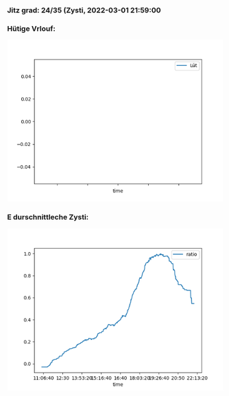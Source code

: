 ### Jitz grad: 24/35 (Zysti, 2022-03-01 21:59:00

### Hütige Vrlouf:
![Graph](Today.png)

### E durschnittleche Zysti:
![Graph](Zysti.png)